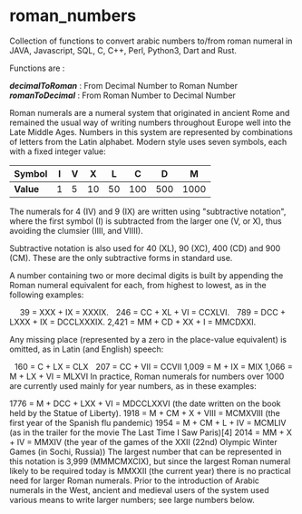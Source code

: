 # roman_numbers

Collection of functions to convert arabic numbers to/from roman numeral in JAVA, Javascript, SQL, C, C++, Perl, Python3, Dart and Rust.  

Functions are :  

***decimalToRoman*** : From Decimal Number to Roman Number  
***romanToDecimal*** : From Roman Number to Decimal Number 

Roman numerals are a numeral system that originated in ancient Rome and remained the usual way of writing numbers throughout Europe well into the Late Middle Ages. Numbers in this system are represented by combinations of letters from the Latin alphabet. Modern style uses seven symbols, each with a fixed integer value:   

| Symbol | I | V | X  | L  | C   | D   | M    |
|--------|---|---|----|----|-----|-----|------|
| **Value**  | 1 | 5 | 10 | 50 | 100 | 500 | 1000 |

The numerals for 4 (IV) and 9 (IX) are written using "subtractive notation", where the first symbol (I) is subtracted from the larger one (V, or X), thus avoiding the clumsier (IIII, and VIIII).

Subtractive notation is also used for 40 (XL), 90 (XC), 400 (CD) and 900 (CM).
These are the only subtractive forms in standard use.

A number containing two or more decimal digits is built by appending the Roman numeral equivalent for each, from highest to lowest, as in the following examples:

   39 = XXX + IX = XXXIX.
  246 = CC + XL + VI = CCXLVI.
  789 = DCC + LXXX + IX = DCCLXXXIX.
2,421 = MM + CD + XX + I = MMCDXXI.

Any missing place (represented by a zero in the place-value equivalent) is omitted, as in Latin (and English) speech:

  160 = C + LX = CLX
  207 = CC + VII = CCVII
1,009 = M + IX = MIX
1,066 = M + LX + VI = MLXVI
In practice, Roman numerals for numbers over 1000  are currently used mainly for year numbers, as in these examples:

1776 = M + DCC + LXX + VI = MDCCLXXVI (the date written on the book held by the Statue of Liberty).
1918 = M + CM + X + VIII = MCMXVIII (the first year of the Spanish flu pandemic)
1954 = M + CM + L + IV = MCMLIV (as in the trailer for the movie The Last Time I Saw Paris)[4]
2014 = MM + X + IV = MMXIV (the year of the games of the XXII (22nd) Olympic Winter Games (in Sochi, Russia))
The largest number that can be represented in this notation is 3,999 (MMMCMXCIX), but since the largest Roman numeral likely to be required today is MMXXII (the current year) there is no practical need for larger Roman numerals. Prior to the introduction of Arabic numerals in the West, ancient and medieval users of the system used various means to write larger numbers; see large numbers below.

